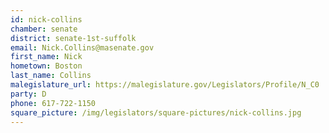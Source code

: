 ```yaml
---
id: nick-collins
chamber: senate
district: senate-1st-suffolk
email: Nick.Collins@masenate.gov
first_name: Nick
hometown: Boston
last_name: Collins
malegislature_url: https://malegislature.gov/Legislators/Profile/N_C0
party: D
phone: 617-722-1150
square_picture: /img/legislators/square-pictures/nick-collins.jpg
---
```


